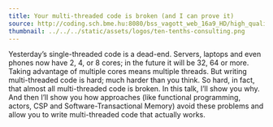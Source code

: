 ```yaml
---
title: Your multi-threaded code is broken (and I can prove it)
source: http://coding.sch.bme.hu:8080/bss_vagott_web_16a9_HD/high_quality/simonyikonf2015_ib028_08_hq_HD.mp4
thumbnail: ../../../static/assets/logos/ten-tenths-consulting.png
---
```


Yesterday’s single-threaded code is a dead-end. Servers, laptops and even phones
now have 2, 4, or 8 cores; in the future it will be 32, 64 or more. Taking
advantage of multiple cores means multiple threads. But writing multi-threaded
code is hard; much harder than you think. So hard, in fact, that almost all
multi-threaded code is broken. In this talk, I’ll show you why. And then I’ll
show you how approaches (like functional programming, actors, CSP and
Software-Transactional Memory) avoid these problems and allow you to write
multi-threaded code that actually works.

